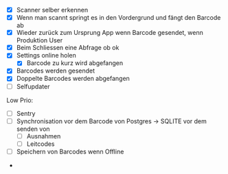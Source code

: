 - [x] Scanner selber erkennen
- [x] Wenn man scannt springt es in den Vordergrund und fängt den Barcode ab
- [x] Wieder zurück zum Ursprung App wenn Barcode gesendet, wenn Produktion User
- [x] Beim Schliessen eine Abfrage ob ok
- [x] Settings online holen 
    - [x] Barcode zu kurz wird abgefangen
- [x] Barcodes werden gesendet
- [x] Doppelte Barcodes werden abgefangen
- [ ] Selfupdater

Low Prio:
- [ ] Sentry 
- [ ] Synchronisation vor dem Barcode von Postgres -> SQLITE vor dem senden von
    - [ ] Ausnahmen
    - [ ] Leitcodes
- [ ] Speichern von Barcodes wenn Offline

- 
